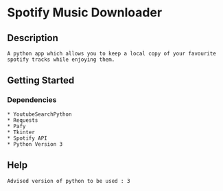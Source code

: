 # Spotify Music Downloader
## Description
```
A python app which allows you to keep a local copy of your favourite spotify tracks while enjoying them.
```
## Getting Started

### Dependencies
```
* YoutubeSearchPython
* Requests
* Pafy
* Tkinter
* Spotify API 
* Python Version 3
```
## Help
```
Advised version of python to be used : 3
```
